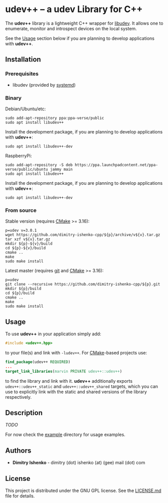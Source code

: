 # udev++ – a udev Library for C++

The **udev++** library is a lightweight C++ wrapper for [libudev](https://www.freedesktop.org/software/systemd/man/libudev.html). It allows one to enumerate, monitor and introspect devices on the local system.

See the [Usage](#usage) section below if you are planning to develop applications with **udev++**.

## Installation

### Prerequisites

* libudev (provided by [systemd](https://www.freedesktop.org/wiki/Software/systemd/))

### Binary

Debian/Ubuntu/etc:

```shell
sudo add-apt-repository ppa:ppa-verse/public
sudo apt install libudev++
```

Install the development package, if you are planning to develop applications with **udev++**:
```shell
sudo apt install libudev++-dev
```

RaspberryPi:

```shell
sudo add-apt-repository -S deb https://ppa.launchpadcontent.net/ppa-verse/public/ubuntu jammy main
sudo apt install libudev++
```

Install the development package, if you are planning to develop applications with **udev++**:
```shell
sudo apt install libudev++-dev
```

### From source

Stable version (requires [CMake](https://cmake.org/) >= 3.16):

```shell
p=udev v=3.0.1
wget https://github.com/dimitry-ishenko-cpp/${p}/archive/v${v}.tar.gz
tar xzf v${v}.tar.gz
mkdir ${p}-${v}/build
cd ${p}-${v}/build
cmake ..
make
sudo make install
```

Latest master (requires [git](https://git-scm.com/) and [CMake](https://cmake.org/) >= 3.16):

```shell
p=udev
git clone --recursive https://github.com/dimitry-ishenko-cpp/${p}.git
mkdir ${p}/build
cd ${p}/build
cmake ..
make
sudo make install
```

## Usage

To use **udev++** in your application simply add:

```c++
#include <udev++.hpp>
```

to your file(s) and link with `-ludev++`. For [CMake](https://cmake.org/)-based projects use:

```cmake
find_package(udev++ REQUIRED)
...
target_link_libraries(marvin PRIVATE udev++::udev++)
```

to find the library and link with it. **udev++** additionally exports `udev++::udev++_static` and `udev++::udev++_shared` targets, which you can use to explicitly link with the static and shared versions of the library respectively.

## Description

_TODO_

For now check the [example](./example/) directory for usage examples.

## Authors

* **Dimitry Ishenko** - dimitry (dot) ishenko (at) (gee) mail (dot) com

## License

This project is distributed under the GNU GPL license. See the
[LICENSE.md](LICENSE.md) file for details.
